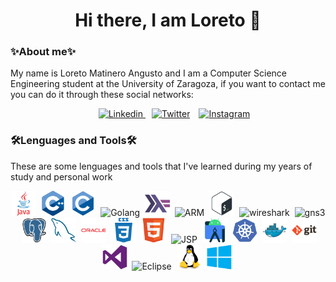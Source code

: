 
 <h1 align="center">Hi there, I am Loreto 💖</h1> 
 
 <!-- <img src="https://images.cooltext.com/5632083.gif" width="379" height="119" alt="welcome" /> -->
 
 <h3 aling="left"> ✨About me✨</h3>
 <p>My name is Loreto Matinero Angusto and I am a Computer Science Engineering student at the University of Zaragoza, if you want to contact me you can do it through these social networks: </p> 
 
<div align="center"  class="icons-social" style="margin-left: 10px;">
         <a style="margin-left: 10px;"  target="_blank" href="https://www.linkedin.com/in/loreto-matinero-angusto-389742219/">
            <img src="https://upload.wikimedia.org/wikipedia/commons/e/e9/Linkedin_icon.svg" alt="Linkedin" width="40" height="40"> </a>
        <a style="margin-left: 10px;"  target="_blank" href="https://twitter.com/loretomatinero">
            <img src="https://upload.wikimedia.org/wikipedia/commons/thumb/4/4f/Twitter-logo.svg/2491px-Twitter-logo.svg.png" alt="Twitter" width="40" height="40"></a>
        <a style="margin-left: 10px;"  target="_blank" href="https://instagram.com/loretomatinero">
            <img src="https://i0.wp.com/eltallerdehector.com/wp-content/uploads/2022/06/cd939-logo-instagram-png.png?fit=512%2C512&ssl=1" alt="Instagram" width="40" height="40"> </a>
</div>

<h3 aling="left"> 🛠️Lenguages and Tools🛠️ </h3>
<p> These are some lenguages and tools that I've learned during my years of study and personal work</p> 

<div align="center" margin-top="10%">
  <img src="https://github.com/devicons/devicon/blob/master/icons/java/java-original-wordmark.svg" title="Java" alt="Java" width="40" height="40"/>&nbsp;
  <img src="https://github.com/devicons/devicon/blob/master/icons/cplusplus/cplusplus-original.svg" title="C++" alt="C++" width="40" height="40"/>&nbsp;
  <img src="https://github.com/devicons/devicon/blob/master/icons/c/c-original.svg" title="C" alt="C" width="40" height="40"/>&nbsp;
  <img src="https://upload.wikimedia.org/wikipedia/commons/2/2d/Go_gopher_favicon.svg" title="Golang" alt="Golang" width="40" height="40"/>&nbsp;
 <img src="https://github.com/devicons/devicon/blob/master/icons/haskell/haskell-original.svg" title="haskell" alt="haskell" width="40" height="40"/>&nbsp;
   <img src="https://upload.wikimedia.org/wikipedia/commons/6/60/ARM_logo.svg" title="ARM" alt="ARM" width="40" height="40"/>&nbsp;
 <img src="https://github.com/devicons/devicon/blob/master/icons/bash/bash-original.svg" title="bash" alt="bash" width="40" height="40"/>&nbsp;
  <img src="https://upload.wikimedia.org/wikipedia/commons/b/b9/Wireshark_Logo.svg" title="wireshark" alt="wireshark" width="40" height="40"/>&nbsp;
  <img src="https://upload.wikimedia.org/wikipedia/commons/8/8f/GNS3_logo.png" title="gns3" alt="gns3" width="40" height="40"/>&nbsp;
  <img src="https://github.com/devicons/devicon/blob/master/icons/postgresql/postgresql-original.svg" title="PostgreSQL" alt="PostgreSQL" width="40" height="40"/>&nbsp;
  <img src="https://github.com/devicons/devicon/blob/master/icons/mysql/mysql-original.svg" title="Mysql" alt="Mysql" width="40" height="40"/>&nbsp;
  <img src="https://github.com/devicons/devicon/blob/master/icons/oracle/oracle-original.svg" title="Oracle" alt="Oracle" width="40" height="40"/>&nbsp;
  <img src="https://github.com/devicons/devicon/blob/master/icons/css3/css3-plain-wordmark.svg"  title="CSS3" alt="CSS" width="40" height="40"/>&nbsp;
  <img src="https://github.com/devicons/devicon/blob/master/icons/html5/html5-original.svg" title="HTML5" alt="HTML" width="40" height="40"/>&nbsp;
  <img src="https://www.svgrepo.com/show/14636/jsp-open-file-format-with-java-logo.svg" title="JSP" alt="JSP" width="40" height="40"/>&nbsp;
   <img src="https://github.com/devicons/devicon/blob/master/icons/androidstudio/androidstudio-original.svg" title="AndroidStudio" alt="AndroidStudio" width="40" height="40"/>&nbsp;
  <img src="https://github.com/devicons/devicon/blob/master/icons/kubernetes/kubernetes-plain.svg" title="Kubernetes" alt="Kubernetes" width="40" height="40"/>&nbsp;
  <img src="https://github.com/devicons/devicon/blob/master/icons/docker/docker-original.svg" title="Docker" alt="Docker" width="40" height="40"/>&nbsp;
  <img src="https://github.com/devicons/devicon/blob/master/icons/git/git-original-wordmark.svg" title="Git" **alt="Git" width="40" height="40"/>&nbsp;
  <img src="https://github.com/devicons/devicon/blob/master/icons/visualstudio/visualstudio-plain.svg" title="Visual" alt="Visual" width="40" height="40"/>&nbsp;
  <img src="https://cdn.worldvectorlogo.com/logos/eclipse-11.svg" title="Eclipse" alt="Eclipse" width="40" height="40"/>&nbsp;
  <img src="https://github.com/devicons/devicon/blob/master/icons/linux/linux-original.svg" title="Linux" alt="Linux" width="40" height="40"/>&nbsp;
  <img src="https://github.com/devicons/devicon/blob/master/icons/windows8/windows8-original.svg" title="Windows" alt="Windows" width="40" height="40"/>&nbsp;
</div>
 
